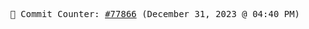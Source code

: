 <p align="center">
    <samp>
        📮 Commit Counter: <a href="https://github.com/Javascript-void0/Javascript-void0/commits/main">#77866</a> (December 31, 2023 @ 04:40 PM)
    </samp>
</p>